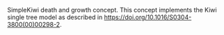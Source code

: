 

SimpleKiwi death and growth concept. This concept implements the Kiwi single tree model as described in https://doi.org/10.1016/S0304-3800(00)00298-2.




